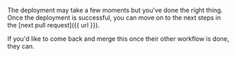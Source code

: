 The deployment may take a few moments but you've done the right thing. Once the deployment is successful, you can move on to the next steps in the [next pull request]({{ url }}). 

If you'd like to come back and merge this once their other workflow is done, they can.